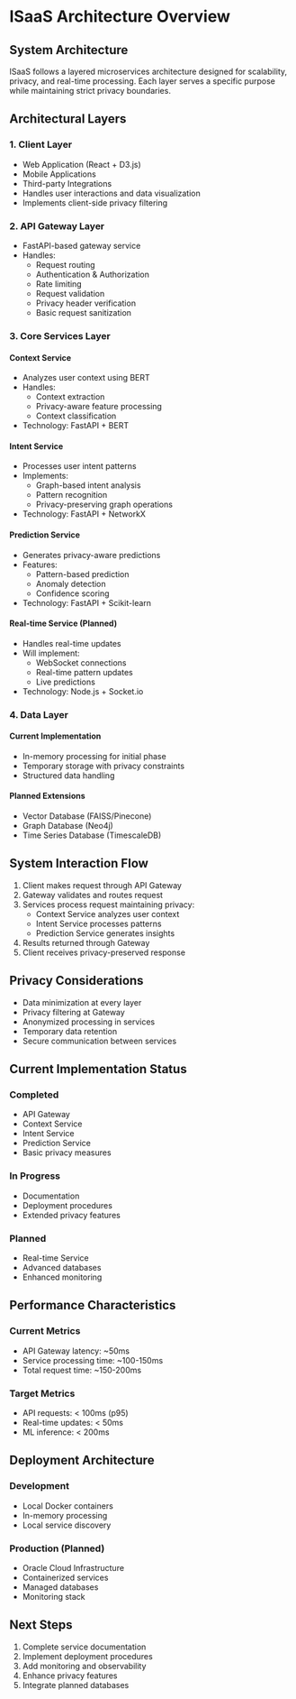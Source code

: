 # ISaaS Architecture Overview

## System Architecture

ISaaS follows a layered microservices architecture designed for scalability, privacy, and real-time processing. Each layer serves a specific purpose while maintaining strict privacy boundaries.

## Architectural Layers

### 1. Client Layer
- Web Application (React + D3.js)
- Mobile Applications
- Third-party Integrations
- Handles user interactions and data visualization
- Implements client-side privacy filtering

### 2. API Gateway Layer
- FastAPI-based gateway service
- Handles:
  - Request routing
  - Authentication & Authorization
  - Rate limiting
  - Request validation
  - Privacy header verification
  - Basic request sanitization

### 3. Core Services Layer

#### Context Service
- Analyzes user context using BERT
- Handles:
  - Context extraction
  - Privacy-aware feature processing
  - Context classification
- Technology: FastAPI + BERT

#### Intent Service
- Processes user intent patterns
- Implements:
  - Graph-based intent analysis
  - Pattern recognition
  - Privacy-preserving graph operations
- Technology: FastAPI + NetworkX

#### Prediction Service
- Generates privacy-aware predictions
- Features:
  - Pattern-based prediction
  - Anomaly detection
  - Confidence scoring
- Technology: FastAPI + Scikit-learn

#### Real-time Service (Planned)
- Handles real-time updates
- Will implement:
  - WebSocket connections
  - Real-time pattern updates
  - Live predictions
- Technology: Node.js + Socket.io

### 4. Data Layer

#### Current Implementation
- In-memory processing for initial phase
- Temporary storage with privacy constraints
- Structured data handling

#### Planned Extensions
- Vector Database (FAISS/Pinecone)
- Graph Database (Neo4j)
- Time Series Database (TimescaleDB)

## System Interaction Flow

1. Client makes request through API Gateway
2. Gateway validates and routes request
3. Services process request maintaining privacy:
   - Context Service analyzes user context
   - Intent Service processes patterns
   - Prediction Service generates insights
4. Results returned through Gateway
5. Client receives privacy-preserved response

## Privacy Considerations

- Data minimization at every layer
- Privacy filtering at Gateway
- Anonymized processing in services
- Temporary data retention
- Secure communication between services

## Current Implementation Status

### Completed
- API Gateway
- Context Service
- Intent Service
- Prediction Service
- Basic privacy measures

### In Progress
- Documentation
- Deployment procedures
- Extended privacy features

### Planned
- Real-time Service
- Advanced databases
- Enhanced monitoring

## Performance Characteristics

### Current Metrics
- API Gateway latency: ~50ms
- Service processing time: ~100-150ms
- Total request time: ~150-200ms

### Target Metrics
- API requests: < 100ms (p95)
- Real-time updates: < 50ms
- ML inference: < 200ms

## Deployment Architecture

### Development
- Local Docker containers
- In-memory processing
- Local service discovery

### Production (Planned)
- Oracle Cloud Infrastructure
- Containerized services
- Managed databases
- Monitoring stack

## Next Steps

1. Complete service documentation
2. Implement deployment procedures
3. Add monitoring and observability
4. Enhance privacy features
5. Integrate planned databases